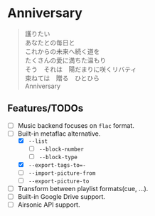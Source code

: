 # Anniversary

> 護りたい  
> あなたとの毎日と  
> これからの未来へ続く道を  
> たくさんの愛に満ちた温もり  
> そう　それは　陽だまりに咲くリバティ  
> 束ねては　贈る　ひとひら  
> Anniversary

## Features/TODOs

- [ ] Music backend focuses on `flac` format.
- [ ] Built-in metaflac alternative.
    - [x] `--list`
        - [ ] `--block-number`
        - [ ] `--block-type`
    - [x] `--export-tags-to=-`
    - [ ] `--import-picture-from`
    - [ ] `--export-picture-to`
- [ ] Transform between playlist formats(cue, ...).
- [ ] Built-in Google Drive support.
- [ ] Airsonic API support.